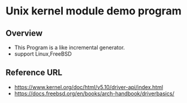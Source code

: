 Unix kernel module demo program
=================
## Overview
- This Program is a like incremental generator.
- support Linux,FreeBSD

## Reference URL
- https://www.kernel.org/doc/html/v5.10/driver-api/index.html
- https://docs.freebsd.org/en/books/arch-handbook/driverbasics/
